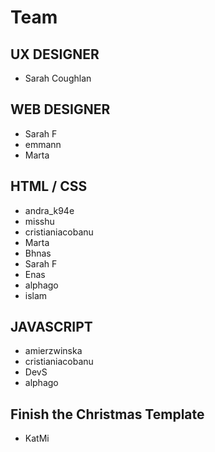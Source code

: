 # Team

## UX DESIGNER
- Sarah Coughlan

## WEB DESIGNER
- Sarah F
- emmann
- Marta

## HTML / CSS
- andra_k94e
- misshu
- cristianiacobanu
- Marta
- Bhnas
- Sarah F
- Enas
- alphago
- islam

## JAVASCRIPT
- amierzwinska
- cristianiacobanu
- DevS
- alphago

## Finish the Christmas Template
- KatMi
